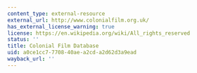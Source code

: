 ```yaml
---
content_type: external-resource
external_url: http://www.colonialfilm.org.uk/
has_external_license_warning: true
license: https://en.wikipedia.org/wiki/All_rights_reserved
status: ''
title: Colonial Film Database
uid: a0ce1cc7-7708-40ae-a2cd-a2d62d3a9ead
wayback_url: ''
---
```

